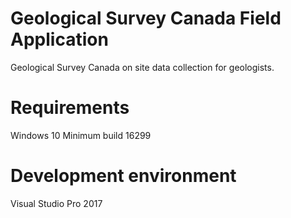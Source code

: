 # Geological Survey Canada Field Application

Geological Survey Canada on site data collection for geologists. 

# Requirements

Windows 10 Minimum build 16299

# Development environment

Visual Studio Pro 2017
